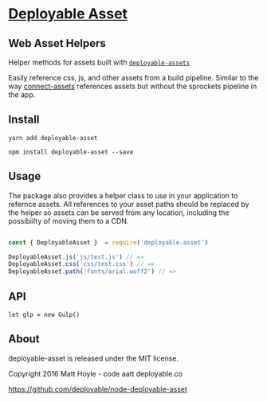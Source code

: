 # [Deployable Asset](https://github.com/deployable/node-deployable-asset)

## Web Asset Helpers

Helper methods for assets built with [`deployable-assets`](https://https://github.com/deployable/node-deployable-assets)

Easily reference css, js, and other assets from a build pipeline. Similar to the way [connect-assets](https://https://github.com/adunkman/connect-assets) references assets but without the sprockets pipeline in the app. 

## Install

    yarn add deployable-asset

    npm install deployable-asset --save

## Usage

The package also provides a helper class to use in your application to refernce assets.
All references to your asset paths should be replaced by the helper so assets can be served
from any location, including the possibiilty of moving them to a CDN.

```javascript

const { DeployableAsset }  = require('deployable-asset')

DeployableAsset.js('js/test.js') // =>
DeployableAsset.css('css/test.css') // =>
DeployableAsset.path('fonts/arial.woff2') // =>

```

## API

    let glp = new Gulp()


## About

deployable-asset is released under the MIT license.

Copyright 2016 Matt Hoyle - code aatt deployable.co

https://github.com/deployable/node-deployable-asset

